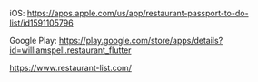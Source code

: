 iOS: https://apps.apple.com/us/app/restaurant-passport-to-do-list/id1591105796

Google Play: https://play.google.com/store/apps/details?id=williamspell.restaurant_flutter

https://www.restaurant-list.com/
